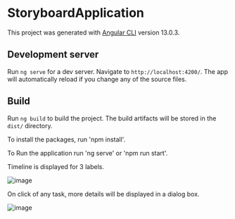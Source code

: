 # StoryboardApplication

This project was generated with [Angular CLI](https://github.com/angular/angular-cli) version 13.0.3.

## Development server

Run `ng serve` for a dev server. Navigate to `http://localhost:4200/`. The app will automatically reload if you change any of the source files.

## Build

Run `ng build` to build the project. The build artifacts will be stored in the `dist/` directory.

To install the packages, run 'npm install'.

To Run the application run 'ng serve' or 'npm run start'.


Timeline is displayed for 3 labels.

![image](https://user-images.githubusercontent.com/30353316/143501204-961a1213-4f4a-4582-bb50-fd1deb64e654.png)


On click of any task, more details will be displayed in a dialog box.

![image](https://user-images.githubusercontent.com/30353316/143501215-fa16188a-e2c2-495b-ada8-f4e6184c510a.png)
